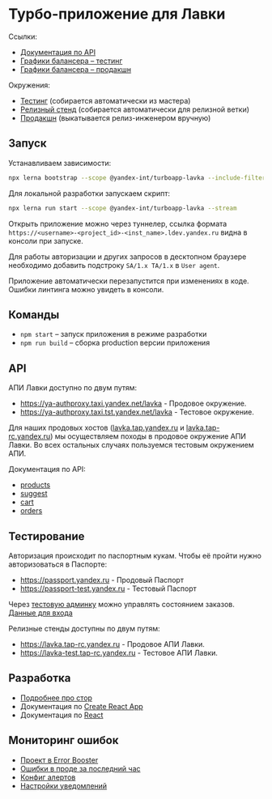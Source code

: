 # Турбо-приложение для Лавки

Ссылки:

- [Документация по API](https://st.yandex-team.ru/TAP-1177/)
- [Графики балансера – тестинг](https://yasm.yandex-team.ru/template/panel/tap/upstream=lavka-testing-total/)
- [Графики балансера – продакшн](https://yasm.yandex-team.ru/template/panel/tap/upstream=lavka-total/)

Окружения:

- [Тестинг](https://lavka.tap-tst.yandex.ru/) (собирается автоматически из мастера)
- [Релизный стенд](https://lavka.tap-rc.yandex.ru/) (собирается автоматически для релизной ветки)
- [Продакшн](https://lavka.tap.yandex.ru/) (выкатывается релиз-инженером вручную)

## Запуск

Устанавливаем зависимости:

```bash
npx lerna bootstrap --scope @yandex-int/turboapp-lavka --include-filtered-dependencies
```

Для локальной разработки запускаем скрипт:

```bash
npx lerna run start --scope @yandex-int/turboapp-lavka --stream
```

Открыть приложение можно через туннелер, ссылка формата `https://<username>-<project_id>-<inst_name>.ldev.yandex.ru` видна в консоли при запуске.

Для работы авторизации и других запросов в десктопном браузере необходимо добавить подстроку `SA/1.x TA/1.x` в `User agent`.

Приложение автоматически перезапустится при изменениях в коде.
Ошибки линтинга можно увидеть в консоли.

## Команды

-   `npm start` – запуск приложения в режиме разработки
-   `npm run build` – сборка production версии приложения

## API

АПИ Лавки доступно по двум путям:
- https://ya-authproxy.taxi.yandex.net/lavka - Продовое окружение.
- https://ya-authproxy.taxi.tst.yandex.net/lavka - Тестовое окружение.

Для наших продовых хостов ([lavka.tap.yandex.ru](https://lavka.tap.yandex.ru) и [lavka.tap-rc.yandex.ru](https://lavka.tap-rc.yandex.ru)) мы осуществляем походы в продовое окружение АПИ Лавки. Во всех остальных случаях пользуемся тестовым окружением АПИ.

Документация по API:
- [products](https://github.yandex-team.ru/taxi/uservices/blob/develop/services/overlord-catalog/docs/yaml/api/lavka_products.yaml)
- [suggest](https://github.yandex-team.ru/taxi/uservices/blob/develop/services/overlord-catalog/docs/yaml/api/suggest.yaml)
- [cart](https://github.yandex-team.ru/taxi/uservices/tree/develop/services/grocery-cart/docs/yaml)
- [orders](https://github.yandex-team.ru/taxi/uservices/tree/develop/services/grocery-orders/docs/yaml)

## Тестирование

Авторизация происходит по паспортным кукам. Чтобы её пройти нужно авторизоваться в Паспорте:
- https://passport.yandex.ru - Продовый Паспорт
- https://passport-test.yandex.ru - Тестовый Паспорт

Через [тестовую админку](https://testing-admin.eda.tst.yandex.net) можно управлять состоянием заказов. [Данные для входа](https://yav.yandex-team.ru/secret/sec-01er00g00n94v0p4trvn6bvjc4)

Релизные стенды доступны по двум путям:
- https://lavka.tap-rc.yandex.ru - Продовое АПИ Лавки.
- https://lavka-test.tap-rc.yandex.ru - Тестовое АПИ Лавки.

## Разработка

- [Подробнее про стор](./src/redux/README.md)
- Документация по [Create React App](https://facebook.github.io/create-react-app/docs/getting-started)
- Документация по [React](https://reactjs.org)


## Мониторинг ошибок

- [Проект в Error Booster](https://error.yandex-team.ru/projects/turboapp-lavka/projectDashboard)
- [Ошибки в проде за последний час](https://error.yandex-team.ru/projects/turboapp-lavka/projectDashboard?filter=environment%20==%20production&period=hour)
- [Конфиг алертов](https://error.yandex-team.ru/projects/turboapp-lavka/settings/alerts)
- [Настройки уведомлений](https://juggler.yandex-team.ru/notification_rules/?query=namespace%3DTAP)
